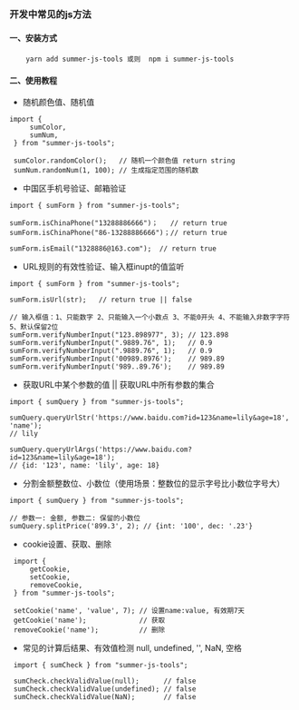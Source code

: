 ### 开发中常见的js方法

#### 一、安装方式
```
    yarn add summer-js-tools 或则  npm i summer-js-tools
```

#### 二、使用教程
  * 随机颜色值、随机值
```
import { 
     sumColor,
     sumNum, 
 } from "summer-js-tools";

 sumColor.randomColor();   // 随机一个颜色值 return string
 sumNum.randomNum(1, 100); // 生成指定范围的随机数

```

  * 中国区手机号验证、邮箱验证
```
import { sumForm } from "summer-js-tools";

sumForm.isChinaPhone("13288886666")；   // return true
sumForm.isChinaPhone("86-13288886666")；// return true

sumForm.isEmail("1328886@163.com");  // return true

```

  * URL规则的有效性验证、输入框inupt的值监听
```
import { sumForm } from "summer-js-tools";

sumForm.isUrl(str);   // return true || false

// 输入框值：1、只能数字 2、只能输入一个小数点 3、不能0开头 4、不能输入非数字字符 5、默认保留2位
sumForm.verifyNumberInput("123.898977", 3); // 123.898
sumForm.verifyNumberInput(".9889.76", 1);   // 0.9
sumForm.verifyNumberInput(".9889.76", 1);   // 0.9
sumForm.verifyNumberInput('00989.8976');    // 989.89
sumForm.verifyNumberInput('989..89.76');    // 989.89

```

  * 获取URL中某个参数的值 || 获取URL中所有参数的集合
```
import { sumQuery } from "summer-js-tools";

sumQuery.queryUrlStr('https://www.baidu.com?id=123&name=lily&age=18', 'name'); 
// lily

sumQuery.queryUrlArgs('https://www.baidu.com?id=123&name=lily&age=18'); 
// {id: '123', name: 'lily', age: 18}

```

  * 分割金额整数位、小数位（使用场景：整数位的显示字号比小数位字号大）
```
import { sumQuery } from "summer-js-tools";

// 参数一: 金额, 参数二: 保留的小数位
sumQuery.splitPrice('899.3', 2); // {int: '100', dec: '.23'}

```

  * cookie设置、获取、删除
```
 import { 
     getCookie, 
     setCookie, 
     removeCookie,
 } from "summer-js-tools";

 setCookie('name', 'value', 7); // 设置name:value, 有效期7天
 getCookie('name');             // 获取
 removeCookie('name');          // 删除

```

  * 常见的计算后结果、有效值检测 null, undefined, '', NaN, 空格 
```
 import { sumCheck } from "summer-js-tools";

 sumCheck.checkValidValue(null);      // false
 sumCheck.checkValidValue(undefined); // false
 sumCheck.checkValidValue(NaN);       // false

```